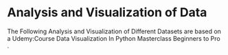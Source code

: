 # Analysis and Visualization of Data
The Following Analysis and Visualization of Different Datasets are based on a Udemy:Course Data Visualization
In Python Masterclass Beginners to Pro .
